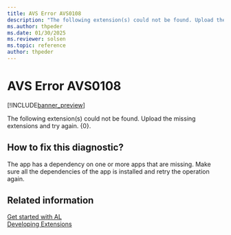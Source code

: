 ```yaml
---
title: AVS Error AVS0108
description: "The following extension(s) could not be found. Upload the missing extensions and try again. {0}."
ms.author: thpeder
ms.date: 01/30/2025
ms.reviewer: solsen
ms.topic: reference
author: thpeder
---
```


# AVS Error AVS0108

[!INCLUDE[banner_preview](../includes/banner_preview.md)]

The following extension(s) could not be found. Upload the missing extensions and try again. {0}.

## How to fix this diagnostic?

The app has a dependency on one or more apps that are missing. Make sure all the dependencies of the app is installed and retry the operation again.

## Related information

[Get started with AL](../devenv-get-started.md)  
[Developing Extensions](../devenv-dev-overview.md)  